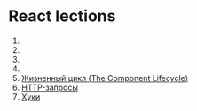 # React lections

1.
2.
3.
4.
5. [Жизненный цикл (The Component Lifecycle)](./the-component-lifecycle.md)
6. [HTTP-запросы](./HTTP-requests.md)
7. [Хуки](./hooks.md)
